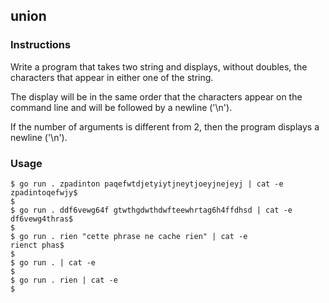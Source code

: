 ## union
### Instructions
Write a program that takes two string and displays, without doubles, the characters that appear in either one of the string.

The display will be in the same order that the characters appear on the command line and will be followed by a newline ('\n').

If the number of arguments is different from 2, then the program displays a newline ('\n').

### Usage
```
$ go run . zpadinton paqefwtdjetyiytjneytjoeyjnejeyj | cat -e
zpadintoqefwjy$
$
$ go run . ddf6vewg64f gtwthgdwthdwfteewhrtag6h4ffdhsd | cat -e
df6vewg4thras$
$
$ go run . rien "cette phrase ne cache rien" | cat -e
rienct phas$
$
$ go run . | cat -e
$
$ go run . rien | cat -e
$
```
